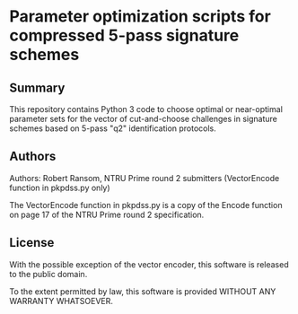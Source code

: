 
# Parameter optimization scripts for compressed 5-pass signature schemes

## Summary

This repository contains Python 3 code to choose optimal or
near-optimal parameter sets for the vector of cut-and-choose
challenges in signature schemes based on 5-pass "q2" identification
protocols.

## Authors

Authors: Robert Ransom, NTRU Prime round 2 submitters (VectorEncode
  function in pkpdss.py only)

The VectorEncode function in pkpdss.py is a copy of the Encode
function on page 17 of the NTRU Prime round 2 specification.

## License

With the possible exception of the vector encoder, this software is
released to the public domain.

To the extent permitted by law, this software is provided WITHOUT ANY
WARRANTY WHATSOEVER.

